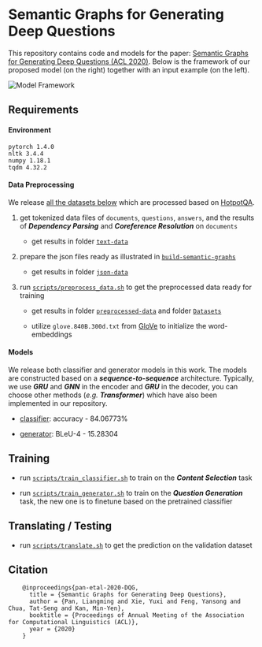 # Semantic Graphs for Generating Deep Questions

This repository contains code and models for the paper: [Semantic Graphs for Generating Deep Questions (ACL 2020)](https://arxiv.org/abs/2004.12704). Below is the framework of our proposed model (on the right) together with an input example (on the left).

![Model Framework](https://github.com/YuxiXie/SG-Deep-Question-Generation/blob/master/model.jpg)

## Requirements

#### Environment

```
pytorch 1.4.0
nltk 3.4.4
numpy 1.18.1
tqdm 4.32.2
```

#### Data Preprocessing

We release [all the datasets below](https://drive.google.com/open?id=1vj2pWYZ7s08f4qP8vHAd3FEHnYa_CTnn) which are processed based on [HotpotQA](https://hotpotqa.github.io/). 

1. get tokenized data files of `documents`, `questions`, `answers`, and the results of ***Dependency Parsing*** and ***Coreference Resolution*** on `documents`

	* get results in folder [`text-data`](https://drive.google.com/open?id=11FxMXONXF4HJLzpWTaNfaAF_S5gFwklq)

2. prepare the json files ready as illustrated in [`build-semantic-graphs`](https://github.com/YuxiXie/SG-Deep-Question-Generation/tree/master/build-semantic-graphs)

	*  get results in folder [`json-data`](https://drive.google.com/open?id=1VHLOEcQaNdEGbyUVoGFXkdPbpR0-Lp9A)

3. run [`scripts/preprocess_data.sh`](https://github.com/YuxiXie/SG-Deep-Question-Generation/blob/master/scripts/preprocess_data.sh) to get the preprocessed data ready for training

	* get results in folder [`preprocessed-data`](https://drive.google.com/open?id=1hRAp40yABTq8ZMk1iVq74iOq4sZ7HPZq) and folder [`Datasets`](https://drive.google.com/open?id=1rlLq4f_T7vGpIzhF4a9cwQlygxmwF7Zv)
	
	* utilize `glove.840B.300d.txt` from [GloVe](https://nlp.stanford.edu/projects/glove/) to initialize the word-embeddings

#### Models

We release both classifier and generator models in this work. The models are constructed based on a ***sequence-to-sequence*** architecture. Typically, we use ***GRU*** and ***GNN*** in the encoder and ***GRU*** in the decoder, you can choose other methods (*e.g.* ***Transformer***) which have also been implemented in our repository.

* [classifier](https://drive.google.com/uc?id=18QiTTGwXJ6K-GTVGQS3Bmkv981qrCoA6&export=download): accuracy - 84.06773%

* [generator](https://drive.google.com/uc?id=1BwFxjiB4oK48PJOPldRaMSVCn9hofs--&export=download): BLeU-4 - 15.28304

## Training

* run [`scripts/train_classifier.sh`](https://github.com/YuxiXie/SG-Deep-Question-Generation/blob/master/scripts/train_classifier.sh) to train on the ***Content Selection*** task

* run [`scripts/train_generator.sh`](https://github.com/YuxiXie/SG-Deep-Question-Generation/blob/master/scripts/train_generator.sh) to train on the ***Question Generation*** task, the new one is to finetune based on the pretrained classifier

## Translating / Testing

* run [`scripts/translate.sh`](https://github.com/YuxiXie/SG-Deep-Question-Generation/blob/master/scripts/translate.sh) to get the prediction on the validation dataset

## Citation
```
    @inproceedings{pan-etal-2020-DQG,
      title = {Semantic Graphs for Generating Deep Questions},
      author = {Pan, Liangming and Xie, Yuxi and Feng, Yansong and Chua, Tat-Seng and Kan, Min-Yen},
      booktitle = {Proceedings of Annual Meeting of the Association for Computational Linguistics (ACL)},
      year = {2020}
    }
```
